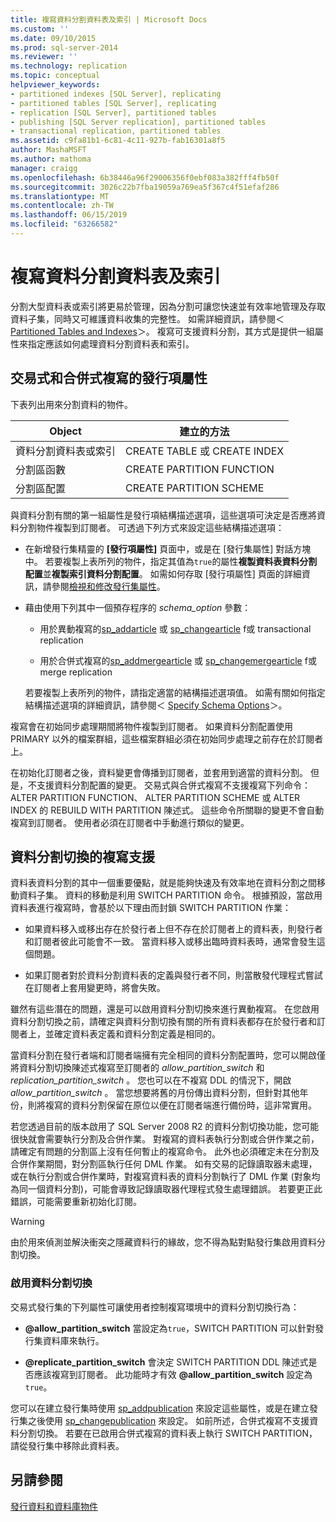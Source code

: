 ```yaml
---
title: 複寫資料分割資料表及索引 | Microsoft Docs
ms.custom: ''
ms.date: 09/10/2015
ms.prod: sql-server-2014
ms.reviewer: ''
ms.technology: replication
ms.topic: conceptual
helpviewer_keywords:
- partitioned indexes [SQL Server], replicating
- partitioned tables [SQL Server], replicating
- replication [SQL Server], partitioned tables
- publishing [SQL Server replication], partitioned tables
- transactional replication, partitioned tables
ms.assetid: c9fa81b1-6c81-4c11-927b-fab16301a8f5
author: MashaMSFT
ms.author: mathoma
manager: craigg
ms.openlocfilehash: 6b38446a96f29006356f0ebf083a382fff4fb50f
ms.sourcegitcommit: 3026c22b7fba19059a769ea5f367c4f51efaf286
ms.translationtype: MT
ms.contentlocale: zh-TW
ms.lasthandoff: 06/15/2019
ms.locfileid: "63266582"
---
```

# <a name="replicate-partitioned-tables-and-indexes"></a>複寫資料分割資料表及索引
  分割大型資料表或索引將更易於管理，因為分割可讓您快速並有效率地管理及存取資料子集，同時又可維護資料收集的完整性。 如需詳細資訊，請參閱＜ [Partitioned Tables and Indexes](../../partitions/partitioned-tables-and-indexes.md)＞。 複寫可支援資料分割，其方式是提供一組屬性來指定應該如何處理資料分割資料表和索引。  
  
## <a name="article-properties-for-transactional-and-merge-replication"></a>交易式和合併式複寫的發行項屬性  
 下表列出用來分割資料的物件。  
  
|Object|建立的方法|  
|------------|----------------------|  
|資料分割資料表或索引|CREATE TABLE 或 CREATE INDEX|  
|分割區函數|CREATE PARTITION FUNCTION|  
|分割區配置|CREATE PARTITION SCHEME|  
  
 與資料分割有關的第一組屬性是發行項結構描述選項，這些選項可決定是否應將資料分割物件複製到訂閱者。 可透過下列方式來設定這些結構描述選項：  
  
-   在新增發行集精靈的 **[發行項屬性]** 頁面中，或是在 [發行集屬性] 對話方塊中。 若要複製上表所列的物件，指定其值為`true`的屬性**複製資料表資料分割配置**並**複製索引資料分割配置**。 如需如何存取 [發行項屬性]  頁面的詳細資訊，請參閱[檢視和修改發行集屬性](view-and-modify-publication-properties.md)。  
  
-   藉由使用下列其中一個預存程序的 *schema_option* 參數：  
  
    -   用於異動複寫的[sp_addarticle](/sql/relational-databases/system-stored-procedures/sp-addarticle-transact-sql) 或 [sp_changearticle](/sql/relational-databases/system-stored-procedures/sp-changearticle-transact-sql) f或 transactional replication  
  
    -   用於合併式複寫的[sp_addmergearticle](/sql/relational-databases/system-stored-procedures/sp-addmergearticle-transact-sql) 或 [sp_changemergearticle](/sql/relational-databases/system-stored-procedures/sp-changemergearticle-transact-sql) f或 merge replication  
  
     若要複製上表所列的物件，請指定適當的結構描述選項值。 如需有關如何指定結構描述選項的詳細資訊，請參閱＜ [Specify Schema Options](specify-schema-options.md)＞。  
  
 複寫會在初始同步處理期間將物件複製到訂閱者。 如果資料分割配置使用 PRIMARY 以外的檔案群組，這些檔案群組必須在初始同步處理之前存在於訂閱者上。  
  
 在初始化訂閱者之後，資料變更會傳播到訂閱者，並套用到適當的資料分割。 但是，不支援資料分割配置的變更。 交易式與合併式複寫不支援複寫下列命令：ALTER PARTITION FUNCTION、 ALTER PARTITION SCHEME 或 ALTER INDEX 的 REBUILD WITH PARTITION 陳述式。  這些命令所關聯的變更不會自動複寫到訂閱者。 使用者必須在訂閱者中手動進行類似的變更。  
  
## <a name="replication-support-for-partition-switching"></a>資料分割切換的複寫支援  
 資料表資料分割的其中一個重要優點，就是能夠快速及有效率地在資料分割之間移動資料子集。 資料的移動是利用 SWITCH PARTITION 命令。 根據預設，當啟用資料表進行複寫時，會基於以下理由而封鎖 SWITCH PARTITION 作業：  
  
-   如果資料移入或移出存在於發行者上但不存在於訂閱者上的資料表，則發行者和訂閱者彼此可能會不一致。 當資料移入或移出臨時資料表時，通常會發生這個問題。  
  
-   如果訂閱者對於資料分割資料表的定義與發行者不同，則當散發代理程式嘗試在訂閱者上套用變更時，將會失敗。  
  
 雖然有這些潛在的問題，還是可以啟用資料分割切換來進行異動複寫。 在您啟用資料分割切換之前，請確定與資料分割切換有關的所有資料表都存在於發行者和訂閱者上，並確定資料表定義和資料分割定義是相同的。  
  
 當資料分割在發行者端和訂閱者端擁有完全相同的資料分割配置時，您可以開啟僅將資料分割切換陳述式複寫至訂閱者的 *allow_partition_switch* 和 *replication_partition_switch* 。 您也可以在不複寫 DDL 的情況下，開啟 *allow_partition_switch* 。 當您想要將舊的月份傳出資料分割，但針對其他年份，則將複寫的資料分割保留在原位以便在訂閱者端進行備份時，這非常實用。  
  
 若您透過目前的版本啟用了 SQL Server 2008 R2 的資料分割切換功能，您可能很快就會需要執行分割及合併作業。 對複寫的資料表執行分割或合併作業之前，請確定有問題的分割區上沒有任何暫止的複寫命令。 此外也必須確定未在分割及合併作業期間，對分割區執行任何 DML 作業。 如有交易的記錄讀取器未處理，或在執行分割或合併作業時，對複寫資料表的資料分割執行了 DML 作業 (對象均為同一個資料分割)，可能會導致記錄讀取器代理程式發生處理錯誤。 若要更正此錯誤，可能需要重新初始化訂閱。  
  
> [!WARNING]  
>  由於用來偵測並解決衝突之隱藏資料行的緣故，您不得為點對點發行集啟用資料分割切換。  
  
### <a name="enabling-partition-switching"></a>啟用資料分割切換  
 交易式發行集的下列屬性可讓使用者控制複寫環境中的資料分割切換行為：  
  
-   **@allow_partition_switch** 當設定為`true`，SWITCH PARTITION 可以針對發行集資料庫來執行。  
  
-   **@replicate_partition_switch** 會決定 SWITCH PARTITION DDL 陳述式是否應該複寫到訂閱者。 此功能時才有效 **@allow_partition_switch** 設定為`true`。  
  
 您可以在建立發行集時使用 [sp_addpublication](/sql/relational-databases/system-stored-procedures/sp-addpublication-transact-sql) 來設定這些屬性，或是在建立發行集之後使用 [sp_changepublication](/sql/relational-databases/system-stored-procedures/sp-changepublication-transact-sql) 來設定。 如前所述，合併式複寫不支援資料分割切換。 若要在已啟用合併式複寫的資料表上執行 SWITCH PARTITION，請從發行集中移除此資料表。  
  
## <a name="see-also"></a>另請參閱  
 [發行資料和資料庫物件](publish-data-and-database-objects.md)  
  
  
